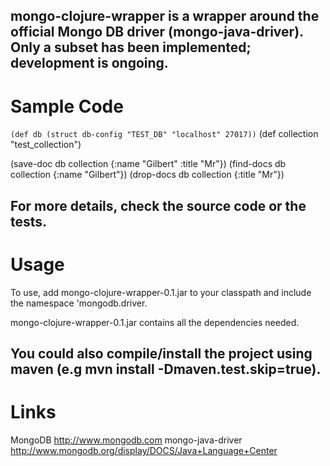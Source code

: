 mongo-clojure-wrapper is a wrapper around the official Mongo DB driver (mongo-java-driver). Only a subset has been implemented; development is ongoing. 
-------------------------------------------------------------------------
Sample Code
===============

`(def db (struct db-config "TEST_DB" "localhost" 27017))`
(def collection "test_collection")

(save-doc db collection {:name "Gilbert" :title "Mr"})
(find-docs db collection {:name "Gilbert"})
(drop-docs db collection {:title "Mr"})

For more details, check the source code or the tests.
---------------------------------------------------------------

Usage
==========
To use, add mongo-clojure-wrapper-0.1.jar to your classpath and include the namespace 'mongodb.driver.

mongo-clojure-wrapper-0.1.jar contains all the dependencies needed. 

You could also compile/install the project using maven (e.g mvn install -Dmaven.test.skip=true).
----------------------------------------------------------------
Links
=========
MongoDB http://www.mongodb.com
mongo-java-driver http://www.mongodb.org/display/DOCS/Java+Language+Center

